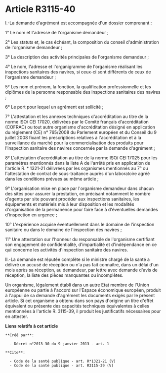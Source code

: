 # Article R3115-40

I.-La demande d'agrément est accompagnée d'un dossier comprenant : 

1° Le nom et l'adresse de l'organisme demandeur ; 

2° Les statuts et, le cas échéant, la composition du conseil d'administration de l'organisme demandeur ; 

3° La description des activités principales de l'organisme demandeur ; 

4° Le nom, l'adresse et l'organigramme de l'organisme réalisant les inspections sanitaires des navires, si ceux-ci sont
différents de ceux de l'organisme demandeur ; 

5° Les nom et prénom, la fonction, la qualification professionnelle et les diplômes de la personne responsable des
inspections sanitaires des navires ; 

6° Le port pour lequel un agrément est sollicité ; 

7° L'attestation et les annexes techniques d'accréditation au titre de la norme ISO/ CEI 17020, délivrées par le Comité
français d'accréditation (COFRAC) ou tout autre organisme d'accréditation désigné en application du règlement (CE) n°
765/2008 du Parlement européen et du Conseil du 9 juillet 2008 fixant les prescriptions relatives à l'accréditation et à la
surveillance du marché pour la commercialisation des produits pour l'inspection sanitaire des navires concernée par la
demande d'agrément ; 

8° L'attestation d'accréditation au titre de la norme ISO/ CEI 17025 pour les paramètres mentionnés dans la liste A de
l'arrêté pris en application de l'article R. * 1321-21 délivrées par les organismes mentionnés au 7° ou l'attestation de
contrat de sous-traitance auprès d'un laboratoire agréé dans les conditions prévues au même article ; 

9° L'organisation mise en place par l'organisme demandeur dans chacun des sites pour assurer la prestation, en précisant
notamment le nombre d'agents par site pouvant procéder aux inspections sanitaires, les équipements et matériels mis à leur
disposition et les modalités d'organisation de la permanence pour faire face à d'éventuelles demandes d'inspection en
urgence ; 

10° L'expérience acquise éventuellement dans le domaine de l'inspection sanitaire ou dans le domaine de l'inspection des
navires ; 

11° Une attestation sur l'honneur du responsable de l'organisme certifiant son engagement de confidentialité, d'impartialité
et d'indépendance en ce qui concerne les activités d'inspection sanitaire des navires. 

II.-La demande est réputée complète si le ministre chargé de la santé a délivré un accusé de réception ou n'a pas fait
connaître, dans un délai d'un mois après sa réception, au demandeur, par lettre avec demande d'avis de réception, la liste
des pièces manquantes ou incomplètes. 

Un organisme, légalement établi dans un autre Etat membre de l'Union européenne ou partie à l'accord sur l'Espace économique
européen, produit à l'appui de sa demande d'agrément les documents exigés par le présent article. Si cet organisme a obtenu
dans son pays d'origine un titre d'effet équivalent ou présente des capacités techniques équivalentes à celles mentionnées à
l'article R. 3115-39, il produit les justificatifs nécessaires pour en attester.

**Liens relatifs à cet article**

	**Créé par**:

	  - Décret n°2013-30 du 9 janvier 2013 - art. 1

	**Cite**:

	  - Code de la santé publique - art. R*1321-21 (V)
	  - Code de la santé publique - art. R3115-39 (V)

